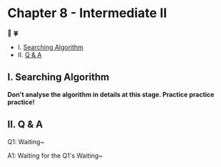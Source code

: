 # Chapter 8 - Intermediate II

:hibiscus: :four_leaf_clover:

* I. [Searching Algorithm](#1-sAl)
* II. [Q & A](#2-qa)

<h2 id="1-sAl">I. Searching Algorithm</h2>

**Don't analyse the algorithm in details at this stage. Practice practice practice!**

<h2 id="2-qa">II. Q & A</h2>

Q1: Waiting~

A1: Waiting for the Q1's Waiting~


